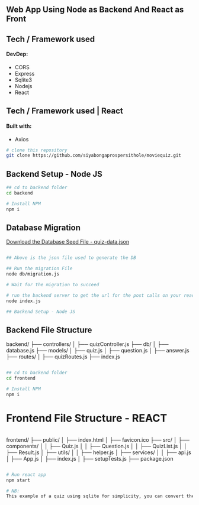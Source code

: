 ## Web App Using Node as Backend And React as Front

## Tech / Framework used
#### DevDep:

- CORS
- Express
- Sqlite3
- Nodejs
- React

## Tech / Framework used | React
#### Built with:
- Axios

```bash
# clone this repository
git clone https://github.com/siyabongaprospersithole/moviequiz.git

```

## Backend Setup - Node JS

```bash
## cd to backend folder
cd backend

# Install NPM
npm i

```
## Database Migration

[Download the Database Seed File - quiz-data.json](db/quiz-data.json)

```bash

## Above is the json file used to generate the DB

## Run the migration File
node db/migration.js

# Wait for the migration to succeed

# run the backend server to get the url for the post calls on your react app:
node index.js

## Backend Setup - Node JS

```

## Backend File Structure

backend/
├── controllers/
│   ├── quizController.js
├── db/
│   ├── database.js
├── models/
│   ├── quiz.js
│   ├── question.js
│   ├── answer.js
├── routes/
│   ├── quizRoutes.js
├── index.js

```bash

## cd to backend folder
cd frontend

# Install NPM
npm i

```
# Frontend File Structure - REACT

```bash

```
frontend/
├── public/
│   ├── index.html
│   ├── favicon.ico
├── src/
│   ├── components/
│   │   ├── Quiz.js
│   │   ├── Question.js
│   │   ├── QuizList.js
│   │   ├── Result.js
│   ├── utils/
│   │   ├── helper.js
│   ├── services/
│   │   ├── api.js
│   ├── App.js
│   ├── index.js
│   ├── setupTests.js
├── package.json

```bash

# Run react app
npm start

# NB:
This example of a quiz using sqlite for simplicity, you can convert the db to your choice and connect to run it.